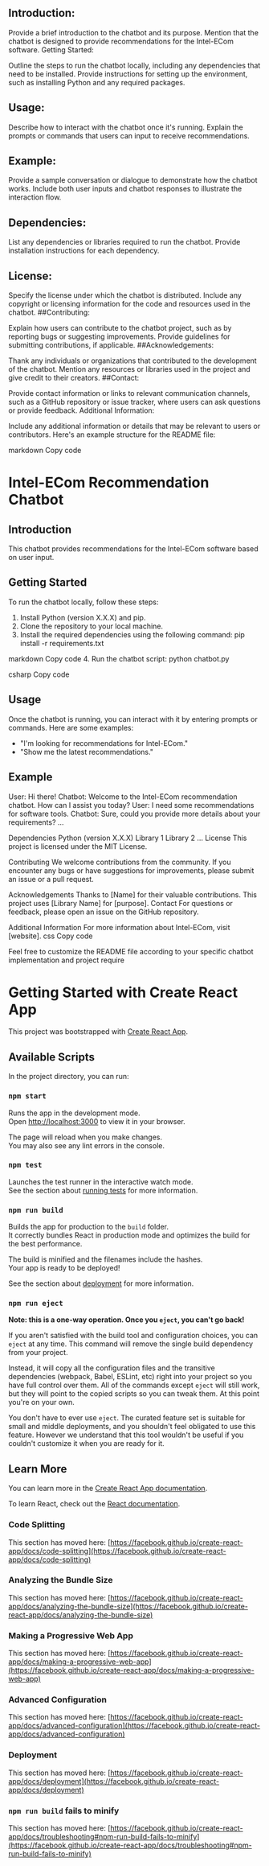 ## Introduction:

Provide a brief introduction to the chatbot and its purpose. Mention that the chatbot is designed to provide recommendations for the Intel-ECom software.
Getting Started:

Outline the steps to run the chatbot locally, including any dependencies that need to be installed.
Provide instructions for setting up the environment, such as installing Python and any required packages.
## Usage:

Describe how to interact with the chatbot once it's running.
Explain the prompts or commands that users can input to receive recommendations.
## Example:

Provide a sample conversation or dialogue to demonstrate how the chatbot works.
Include both user inputs and chatbot responses to illustrate the interaction flow.
## Dependencies:

List any dependencies or libraries required to run the chatbot.
Provide installation instructions for each dependency.
## License:

Specify the license under which the chatbot is distributed.
Include any copyright or licensing information for the code and resources used in the chatbot.
##Contributing:

Explain how users can contribute to the chatbot project, such as by reporting bugs or suggesting improvements.
Provide guidelines for submitting contributions, if applicable.
##Acknowledgements:

Thank any individuals or organizations that contributed to the development of the chatbot.
Mention any resources or libraries used in the project and give credit to their creators.
##Contact:

Provide contact information or links to relevant communication channels, such as a GitHub repository or issue tracker, where users can ask questions or provide feedback.
Additional Information:

Include any additional information or details that may be relevant to users or contributors.
Here's an example structure for the README file:

markdown
Copy code
# Intel-ECom Recommendation Chatbot

## Introduction
This chatbot provides recommendations for the Intel-ECom software based on user input.

## Getting Started
To run the chatbot locally, follow these steps:
1. Install Python (version X.X.X) and pip.
2. Clone the repository to your local machine.
3. Install the required dependencies using the following command:
pip install -r requirements.txt

markdown
Copy code
4. Run the chatbot script:
python chatbot.py

csharp
Copy code

## Usage
Once the chatbot is running, you can interact with it by entering prompts or commands. Here are some examples:
- "I'm looking for recommendations for Intel-ECom."
- "Show me the latest recommendations."

## Example
User: Hi there!
Chatbot: Welcome to the Intel-ECom recommendation chatbot. How can I assist you today?
User: I need some recommendations for software tools.
Chatbot: Sure, could you provide more details about your requirements?
...

Dependencies
Python (version X.X.X)
Library 1
Library 2
...
License
This project is licensed under the MIT License.

Contributing
We welcome contributions from the community. If you encounter any bugs or have suggestions for improvements, please submit an issue or a pull request.

Acknowledgements
Thanks to [Name] for their valuable contributions.
This project uses [Library Name] for [purpose].
Contact
For questions or feedback, please open an issue on the GitHub repository.

Additional Information
For more information about Intel-ECom, visit [website].
css
Copy code

Feel free to customize the README file according to your specific chatbot implementation and project require

# Getting Started with Create React App

This project was bootstrapped with [Create React App](https://github.com/facebook/create-react-app).

## Available Scripts

In the project directory, you can run:

### `npm start`

Runs the app in the development mode.\
Open [http://localhost:3000](http://localhost:3000) to view it in your browser.

The page will reload when you make changes.\
You may also see any lint errors in the console.

### `npm test`

Launches the test runner in the interactive watch mode.\
See the section about [running tests](https://facebook.github.io/create-react-app/docs/running-tests) for more information.

### `npm run build`

Builds the app for production to the `build` folder.\
It correctly bundles React in production mode and optimizes the build for the best performance.

The build is minified and the filenames include the hashes.\
Your app is ready to be deployed!

See the section about [deployment](https://facebook.github.io/create-react-app/docs/deployment) for more information.

### `npm run eject`

**Note: this is a one-way operation. Once you `eject`, you can't go back!**

If you aren't satisfied with the build tool and configuration choices, you can `eject` at any time. This command will remove the single build dependency from your project.

Instead, it will copy all the configuration files and the transitive dependencies (webpack, Babel, ESLint, etc) right into your project so you have full control over them. All of the commands except `eject` will still work, but they will point to the copied scripts so you can tweak them. At this point you're on your own.

You don't have to ever use `eject`. The curated feature set is suitable for small and middle deployments, and you shouldn't feel obligated to use this feature. However we understand that this tool wouldn't be useful if you couldn't customize it when you are ready for it.

## Learn More

You can learn more in the [Create React App documentation](https://facebook.github.io/create-react-app/docs/getting-started).

To learn React, check out the [React documentation](https://reactjs.org/).

### Code Splitting

This section has moved here: [https://facebook.github.io/create-react-app/docs/code-splitting](https://facebook.github.io/create-react-app/docs/code-splitting)

### Analyzing the Bundle Size

This section has moved here: [https://facebook.github.io/create-react-app/docs/analyzing-the-bundle-size](https://facebook.github.io/create-react-app/docs/analyzing-the-bundle-size)

### Making a Progressive Web App

This section has moved here: [https://facebook.github.io/create-react-app/docs/making-a-progressive-web-app](https://facebook.github.io/create-react-app/docs/making-a-progressive-web-app)

### Advanced Configuration

This section has moved here: [https://facebook.github.io/create-react-app/docs/advanced-configuration](https://facebook.github.io/create-react-app/docs/advanced-configuration)

### Deployment

This section has moved here: [https://facebook.github.io/create-react-app/docs/deployment](https://facebook.github.io/create-react-app/docs/deployment)

### `npm run build` fails to minify

This section has moved here: [https://facebook.github.io/create-react-app/docs/troubleshooting#npm-run-build-fails-to-minify](https://facebook.github.io/create-react-app/docs/troubleshooting#npm-run-build-fails-to-minify)
